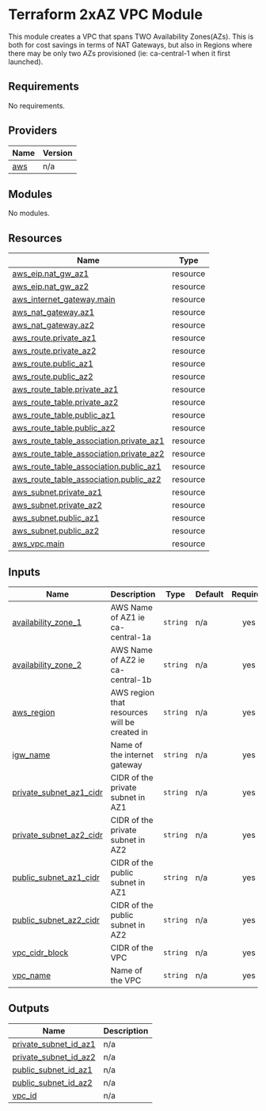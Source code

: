 # Terraform 2xAZ VPC Module

This module creates a VPC that spans TWO Availability Zones(AZs).  This is both for cost savings in terms of NAT Gateways, but also in Regions where there may be only two AZs provisioned (ie: ca-central-1 when it first launched).

<!-- BEGIN_TF_DOCS -->
## Requirements

No requirements.

## Providers

| Name | Version |
|------|---------|
| <a name="provider_aws"></a> [aws](#provider\_aws) | n/a |

## Modules

No modules.

## Resources

| Name | Type |
|------|------|
| [aws_eip.nat_gw_az1](https://registry.terraform.io/providers/hashicorp/aws/latest/docs/resources/eip) | resource |
| [aws_eip.nat_gw_az2](https://registry.terraform.io/providers/hashicorp/aws/latest/docs/resources/eip) | resource |
| [aws_internet_gateway.main](https://registry.terraform.io/providers/hashicorp/aws/latest/docs/resources/internet_gateway) | resource |
| [aws_nat_gateway.az1](https://registry.terraform.io/providers/hashicorp/aws/latest/docs/resources/nat_gateway) | resource |
| [aws_nat_gateway.az2](https://registry.terraform.io/providers/hashicorp/aws/latest/docs/resources/nat_gateway) | resource |
| [aws_route.private_az1](https://registry.terraform.io/providers/hashicorp/aws/latest/docs/resources/route) | resource |
| [aws_route.private_az2](https://registry.terraform.io/providers/hashicorp/aws/latest/docs/resources/route) | resource |
| [aws_route.public_az1](https://registry.terraform.io/providers/hashicorp/aws/latest/docs/resources/route) | resource |
| [aws_route.public_az2](https://registry.terraform.io/providers/hashicorp/aws/latest/docs/resources/route) | resource |
| [aws_route_table.private_az1](https://registry.terraform.io/providers/hashicorp/aws/latest/docs/resources/route_table) | resource |
| [aws_route_table.private_az2](https://registry.terraform.io/providers/hashicorp/aws/latest/docs/resources/route_table) | resource |
| [aws_route_table.public_az1](https://registry.terraform.io/providers/hashicorp/aws/latest/docs/resources/route_table) | resource |
| [aws_route_table.public_az2](https://registry.terraform.io/providers/hashicorp/aws/latest/docs/resources/route_table) | resource |
| [aws_route_table_association.private_az1](https://registry.terraform.io/providers/hashicorp/aws/latest/docs/resources/route_table_association) | resource |
| [aws_route_table_association.private_az2](https://registry.terraform.io/providers/hashicorp/aws/latest/docs/resources/route_table_association) | resource |
| [aws_route_table_association.public_az1](https://registry.terraform.io/providers/hashicorp/aws/latest/docs/resources/route_table_association) | resource |
| [aws_route_table_association.public_az2](https://registry.terraform.io/providers/hashicorp/aws/latest/docs/resources/route_table_association) | resource |
| [aws_subnet.private_az1](https://registry.terraform.io/providers/hashicorp/aws/latest/docs/resources/subnet) | resource |
| [aws_subnet.private_az2](https://registry.terraform.io/providers/hashicorp/aws/latest/docs/resources/subnet) | resource |
| [aws_subnet.public_az1](https://registry.terraform.io/providers/hashicorp/aws/latest/docs/resources/subnet) | resource |
| [aws_subnet.public_az2](https://registry.terraform.io/providers/hashicorp/aws/latest/docs/resources/subnet) | resource |
| [aws_vpc.main](https://registry.terraform.io/providers/hashicorp/aws/latest/docs/resources/vpc) | resource |

## Inputs

| Name | Description | Type | Default | Required |
|------|-------------|------|---------|:--------:|
| <a name="input_availability_zone_1"></a> [availability\_zone\_1](#input\_availability\_zone\_1) | AWS Name of AZ1 ie ca-central-1a | `string` | n/a | yes |
| <a name="input_availability_zone_2"></a> [availability\_zone\_2](#input\_availability\_zone\_2) | AWS Name of AZ2 ie ca-central-1b | `string` | n/a | yes |
| <a name="input_aws_region"></a> [aws\_region](#input\_aws\_region) | AWS region that resources will be created in | `string` | n/a | yes |
| <a name="input_igw_name"></a> [igw\_name](#input\_igw\_name) | Name of the internet gateway | `string` | n/a | yes |
| <a name="input_private_subnet_az1_cidr"></a> [private\_subnet\_az1\_cidr](#input\_private\_subnet\_az1\_cidr) | CIDR of the private subnet in AZ1 | `string` | n/a | yes |
| <a name="input_private_subnet_az2_cidr"></a> [private\_subnet\_az2\_cidr](#input\_private\_subnet\_az2\_cidr) | CIDR of the private subnet in AZ2 | `string` | n/a | yes |
| <a name="input_public_subnet_az1_cidr"></a> [public\_subnet\_az1\_cidr](#input\_public\_subnet\_az1\_cidr) | CIDR of the public subnet in AZ1 | `string` | n/a | yes |
| <a name="input_public_subnet_az2_cidr"></a> [public\_subnet\_az2\_cidr](#input\_public\_subnet\_az2\_cidr) | CIDR of the public subnet in AZ2 | `string` | n/a | yes |
| <a name="input_vpc_cidr_block"></a> [vpc\_cidr\_block](#input\_vpc\_cidr\_block) | CIDR of the VPC | `string` | n/a | yes |
| <a name="input_vpc_name"></a> [vpc\_name](#input\_vpc\_name) | Name of the VPC | `string` | n/a | yes |

## Outputs

| Name | Description |
|------|-------------|
| <a name="output_private_subnet_id_az1"></a> [private\_subnet\_id\_az1](#output\_private\_subnet\_id\_az1) | n/a |
| <a name="output_private_subnet_id_az2"></a> [private\_subnet\_id\_az2](#output\_private\_subnet\_id\_az2) | n/a |
| <a name="output_public_subnet_id_az1"></a> [public\_subnet\_id\_az1](#output\_public\_subnet\_id\_az1) | n/a |
| <a name="output_public_subnet_id_az2"></a> [public\_subnet\_id\_az2](#output\_public\_subnet\_id\_az2) | n/a |
| <a name="output_vpc_id"></a> [vpc\_id](#output\_vpc\_id) | n/a |
<!-- END_TF_DOCS -->